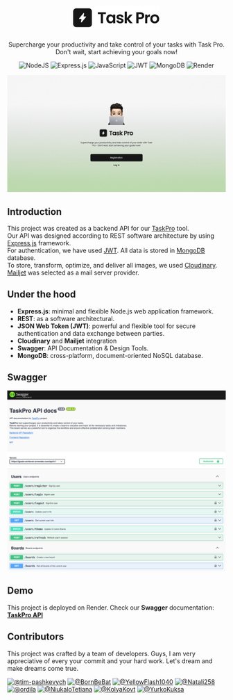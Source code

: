<h1 align="center">
  <a href="https://tim-pashkevych.github.io/goals-achiever-react/welcome">
  <img src="./assets/images/logo.png" width=200>
  </a>
</h1>
<p align="center">Supercharge your productivity and take control of your tasks with Task Pro.<br/> Don't wait, start achieving your goals now!</p>

<div align="center">

![NodeJS](https://img.shields.io/badge/node.js-6DA55F?style=for-the-badge&logo=node.js&logoColor=white)
![Express.js](https://img.shields.io/badge/express.js-%23404d59.svg?style=for-the-badge&logo=express&logoColor=%2361DAFB)
![JavaScript](https://img.shields.io/badge/javascript-%23323330.svg?style=for-the-badge&logo=javascript&logoColor=%23F7DF1E)
![JWT](https://img.shields.io/badge/JWT-black?style=for-the-badge&logo=JSON%20web%20tokens)
![MongoDB](https://img.shields.io/badge/MongoDB-%234ea94b.svg?style=for-the-badge&logo=mongodb&logoColor=white)
![Render](https://img.shields.io/badge/Render-%46E3B7.svg?style=for-the-badge&logo=render&logoColor=white)

</div>
<p align="center"><img src="./assets/images/welcome-desktop.png" width=800></p>

## Introduction
This project was created as a backend API for our <a href='https://tim-pashkevych.github.io/goals-achiever-react/welcome'>TaskPro</a> tool.<br/>
Our API was designed according to REST software architecture by using  <a href='https://expressjs.com/'>Express.js</a> framework.<br/>
For authentication, we have used <a href='https://jwt.io/'>JWT</a>. All data is stored in <a href='https://expressjs.com/'>MongoDB</a> database.<br/>
To store, transform, optimize, and deliver all images, we used <a href='https://cloudinary.com/'>Cloudinary</a>.<br/>
<a href="https://www.mailjet.com/">Mailjet</a> was selected  as a mail server provider.


## Under the hood
- **Express.js**: minimal and flexible Node.js web application framework.
- **REST**: as a software architectural.
- **JSON Web Token (JWT)**: powerful and flexible tool for secure authentication and data exchange between parties.
- **Cloudinary** and **Mailjet** integration
- **Swagger**: API Documentation & Design Tools.
- **MongoDB**: cross-platform, document-oriented NoSQL database.

## Swagger
<a href='https://goals-achiever.onrender.com/'><img src="./assets/images/swager-screenshot.png" width=800></a>

## Demo
This project is deployed on Render. Check our **Swagger** documentation:
[**TaskPro API**](https://goals-achiever.onrender.com/)

## Contributors
This project was crafted by a team of developers.
Guys, I am very appreciative of every your commit and your hard work. 
Let's dream and make dreams come true.

<a href="https://github.com/tim-pashkevych" class="" data-hovercard-type="user" data-hovercard-url="/users/tim-pashkevych/hovercard" data-octo-click="hovercard-link-click" data-octo-dimensions="link_type:self"><img src="https://avatars.githubusercontent.com/u/6910823?s=64&amp;v=4" alt="@tim-pashkevych" size="32" height="32" width="32" data-view-component="true" class="avatar circle"></a>
<a href="https://github.com/BornBeBat" class="" data-hovercard-type="user" data-hovercard-url="/users/BornBeBat/hovercard" data-octo-click="hovercard-link-click" data-octo-dimensions="link_type:self"><img src="https://avatars.githubusercontent.com/u/62301874?s=64&amp;v=4" alt="@BornBeBat" size="32" height="32" width="32" data-view-component="true" class="avatar circle"></a>
<a href="https://github.com/YellowFlash1040" class="" data-hovercard-type="user" data-hovercard-url="/users/YellowFlash1040/hovercard" data-octo-click="hovercard-link-click" data-octo-dimensions="link_type:self"><img src="https://avatars.githubusercontent.com/u/73052390?s=64&amp;v=4" alt="@YellowFlash1040" size="32" height="32" width="32" data-view-component="true" class="avatar circle"></a>
<a href="https://github.com/Natali258" class="" data-hovercard-type="user" data-hovercard-url="/users/Natali258/hovercard" data-octo-click="hovercard-link-click" data-octo-dimensions="link_type:self"><img src="https://avatars.githubusercontent.com/u/141056126?s=64&amp;v=4" alt="@Natali258" size="32" height="32" width="32" data-view-component="true" class="avatar circle"></a>
<a href="https://github.com/ordila" class="" data-hovercard-type="user" data-hovercard-url="/users/ordila/hovercard" data-octo-click="hovercard-link-click" data-octo-dimensions="link_type:self"><img src="https://avatars.githubusercontent.com/u/66573885?s=64&amp;v=4" alt="@ordila" size="32" height="32" width="32" data-view-component="true" class="avatar circle"></a>
<a href="https://github.com/NiukaloTetiana" class="" data-hovercard-type="user" data-hovercard-url="/users/NiukaloTetiana/hovercard" data-octo-click="hovercard-link-click" data-octo-dimensions="link_type:self"><img src="https://avatars.githubusercontent.com/u/146371274?s=64&amp;v=4" alt="@NiukaloTetiana" size="32" height="32" width="32" data-view-component="true" class="avatar circle"></a>
<a href="https://github.com/KolyaKovt" class="" data-hovercard-type="user" data-hovercard-url="/users/KolyaKovt/hovercard" data-octo-click="hovercard-link-click" data-octo-dimensions="link_type:self"><img src="https://avatars.githubusercontent.com/u/109476933?s=64&amp;v=4" alt="@KolyaKovt" size="32" height="32" width="32" data-view-component="true" class="avatar circle"></a>
<a href="https://github.com/YurkoKuksa" class="" data-hovercard-type="user" data-hovercard-url="/users/YurkoKuksa/hovercard" data-octo-click="hovercard-link-click" data-octo-dimensions="link_type:self"><img src="https://avatars.githubusercontent.com/u/145128983?s=64&amp;v=4" alt="@YurkoKuksa" size="32" height="32" width="32" data-view-component="true" class="avatar circle"></a>
    
